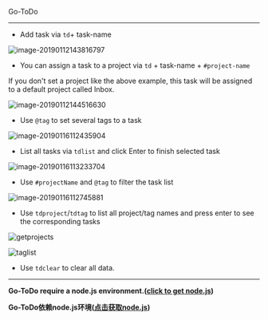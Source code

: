 Go-ToDo

---

* Add task via `td`+ task-name

![image-20190112143816797](https://ws3.sinaimg.cn/large/006tNc79gy1fz3ths9aj2j30v206e0to.jpg)

* You can assign a task to a project via `td` + task-name + `#project-name`

If you don't set a project like the above example, this task will be assigned to a default project called Inbox.

![image-20190112144516630](https://ws2.sinaimg.cn/large/006tNc79gy1fz3thsuim9j30v206c0to.jpg)

* Use `@tag` to set several tags to a task

![image-20190116112435904](https://ws4.sinaimg.cn/large/006tNc79gy1fz89heknk5j30v006cwfp.jpg)

* List all tasks via `tdlist` and click Enter to finish selected task

![image-20190116113233704](https://ws2.sinaimg.cn/large/006tNc79ly1fz89q60bebj30uy0geadu.jpg)

* Use `#projectName` and `@tag` to filter the task list

![image-20190116112745881](https://ws2.sinaimg.cn/large/006tNc79gy1fz89kfg1t7j30uw08saby.jpg)

* Use `tdproject`/`tdtag` to list all project/tag names and press enter to see the corresponding tasks

![getprojects](https://i.loli.net/2019/01/16/5c3ea1e6aa508.gif)

![taglist](https://ws2.sinaimg.cn/large/006tNc79gy1fz9o34w4m1g30g4061qv5.gif)

* Use `tdclear` to clear all data.

---

**Go-ToDo require a node.js environment.([click to get node.js](https://nodejs.org/))**

**Go-ToDo依赖node.js环境([点击获取node.js](https://nodejs.org/))**
